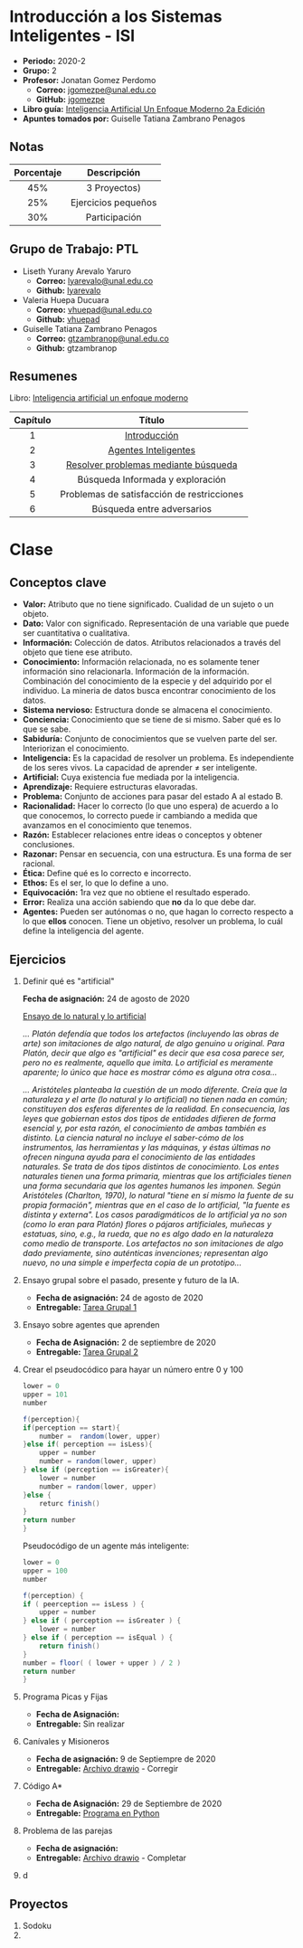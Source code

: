 <!-- @import "[TOC]" {cmd="toc" depthFrom=1 depthTo=6 orderedList=false} -->

# Introducción a los Sistemas Inteligentes - ISI

- **Periodo:** 2020-2
- **Grupo:** 2
- **Profesor:** Jonatan Gomez Perdomo
  - **Correo:** jgomezpe@unal.edu.co
  - **GitHub:** [jgomezpe](https://dis.unal.edu.co/~jgomezpe/)
- **Libro guía:** [Inteligencia Artificial Un Enfoque Moderno 2a Edición](https://luismejias21.files.wordpress.com/2017/09/inteligencia-artificial-un-enfoque-moderno-stuart-j-russell.pdf)
- **Apuntes tomados por:** Guiselle Tatiana Zambrano Penagos

## Notas

| Porcentaje | Descripción |
| :---: | :---: |
| 45% | 3 Proyectos) |
| 25% | Ejercicios pequeños |
| 30% | Participación |

## Grupo de Trabajo: PTL

- Liseth Yurany Arevalo Yaruro
  - **Correo:** lyarevalo@unal.edu.co
  - **Github:** [lyarevalo](https://github.com/lyarevalo)
- Valeria Huepa Ducuara
  - **Correo:** vhuepad@unal.edu.co
  - **Github:** [vhuepad](https://github.com/vhuepad)
- Guiselle Tatiana Zambrano Penagos
  - **Correo:** gtzambranop@unal.edu.co
  - **Github:** gtzambranop

## Resumenes

Libro: [Inteligencia artificial un enfoque moderno](https://github.com/gtzambranop/UN_2020_2/tree/develop/ISI/documents/inteligencia_artificial_un_enfoque_moderno_Resaltado.pdf)

| Capítulo | Título |
| :---: | :---: |
| 1 | [Introducción](summary_book/chapter_1.md) |
| 2 | [Agentes Inteligentes](summary_book/chapter_2.md) |
| 3 | [Resolver problemas mediante búsqueda]((summary_book/chapter_3.md)) |
| 4 | Búsqueda Informada y exploración |
| 5 | Problemas de satisfacción de restricciones |
| 6 | Búsqueda entre adversarios |


# Clase

## Conceptos clave

- **Valor:** Atributo que no tiene significado. Cualidad de un sujeto o un
  objeto.
- **Dato:** Valor con significado. Representación de una variable que puede ser
  cuantitativa o cualitativa.
- **Información:** Colección de datos. Atributos relacionados a través del
  objeto que tiene ese atributo.
- **Conocimiento:** Información relacionada, no es solamente tener información
  sino relacionarla. Información de la información. Combinación del conocimiento de
  la especie y del adquirido por el individuo. La mineria de datos busca encontrar
  conocimiento de los datos.
- **Sistema nervioso:** Estructura donde se almacena el conocimiento.
- **Conciencia:** Conocimiento que se tiene de si mismo. Saber qué es lo que se
  sabe.
- **Sabiduría:** Conjunto de conocimientos que se vuelven parte del ser.
  Interiorizan el conocimiento.
- **Inteligencia:** Es la capacidad de resolver un problema. Es independiente de
  los seres vivos. La capacidad de aprender $\neq$ ser inteligente.
- **Artificial:** Cuya existencia fue mediada por la inteligencia.
- **Aprendizaje:** Requiere estructuras elavoradas.
- **Problema:** Conjunto de acciones para pasar del estado A al estado B.
- **Racionalidad:** Hacer lo correcto (lo que uno espera) de acuerdo a lo que
  conocemos, lo correcto puede ir cambiando a medida que avanzamos en el conocimiento
  que tenemos.
- **Razón:** Establecer relaciones entre ideas o conceptos y obtener
  conclusiones.
- **Razonar:** Pensar en secuencia, con una estructura. Es una forma de ser
  racional.
- **Ética:** Define qué es lo correcto e incorrecto.
- **Ethos:** Es el ser, lo que lo define a uno.
- **Equivocación:** 1ra vez que no obtiene el resultado esperado.
- **Error:** Realiza una acción sabiendo que **no** da lo que debe dar.
- **Agentes:** Pueden ser autónomas o no, que hagan lo correcto respecto a lo
  que **ellos** conocen. Tiene un objetivo, resolver un problema, lo cuál define la
  inteligencia del agente.

## Ejercicios

1. Definir qué es "artificial"

	**Fecha de asignación:** 24 de agosto de 2020

	[Ensayo de lo natural y lo artificial](https://www.oei.es/historico/salactsi/teorema04b.htm)

	_... Platón defendía que todos los artefactos (incluyendo las obras de arte)
	son imitaciones de algo natural, de algo genuino u original. Para Platón,
	decir que algo es "artificial" es decir que esa cosa parece ser, pero no es
	realmente, aquello que imita. Lo artificial es meramente aparente; lo único
	que hace es mostrar cómo es alguna otra cosa..._

	_... Aristóteles planteaba la cuestión de un modo diferente. Creía que la
	naturaleza y el arte (lo natural y lo artificial) no tienen nada en común;
	constituyen dos esferas diferentes de la realidad. En consecuencia, las leyes
	que gobiernan estos dos tipos de entidades difieren de forma esencial y, por
	esta razón, el conocimiento de ambas también es distinto. La ciencia natural
	no incluye el saber-cómo de los instrumentos, las herramientas y las máquinas,
	y éstas últimas no ofrecen ninguna ayuda para el conocimiento de las entidades
	naturales. Se trata de dos tipos distintos de conocimiento. Los entes
	naturales tienen una forma primaria, mientras que los artificiales tienen una
	forma secundaria que los agentes humanos les imponen. Según Aristóteles
	(Charlton, 1970), lo natural "tiene en sí mismo la fuente de su propia
	formación", mientras que en el caso de lo artificial, "la fuente es distinta y
	externa". Los casos paradigmáticos de lo artificial ya no son (como lo eran
	para Platón) flores o pájaros artificiales, muñecas y estatuas, sino, e.g., la
	rueda, que no es algo dado en la naturaleza como medio de transporte. Los
	artefactos no son imitaciones de algo dado previamente, sino auténticas
	invenciones; representan algo nuevo, no una simple e imperfecta copia de un
	prototipo..._

2. Ensayo grupal sobre el pasado, presente y futuro de la IA.

	- **Fecha de asignación:** 24 de agosto de 2020
	- **Entregable:** [Tarea Grupal 1](https://github.com/gtzambranop/UN_2020_2/tree/develop/ISI/documents/documents/ISI_task_1.pdf)

3. Ensayo sobre agentes que aprenden

	- **Fecha de Asignación:** 2 de septiembre de 2020
	- **Entregable:** [Tarea Grupal 2](https://github.com/gtzambranop/UN_2020_2/tree/develop/ISI/documents/documents/ISI_task_2.pdf)
4. Crear el pseudocódico para hayar un número entre 0 y 100

	```java
	lower = 0
	upper = 101
	number

	f(perception){
	if(perception == start){
		number =  random(lower, upper)
	}else if( perception == isLess){
		upper = number
		number = random(lower, upper)
	} else if (perception == isGreater){
		lower = number
		number = random(lower, upper)
	}else {
		returc finish()
	}
	return number
	}
	```
	Pseudocódigo de un agente más inteligente:


	```java
	lower = 0
	upper = 100
	number

	f(perception) {
	if ( peerception == isLess ) {
		upper = number
	} else if ( perception == isGreater ) {
		lower = number
	} else if ( perception == isEqual ) {
		return finish()
	}
	number = floor( ( lower + upper ) / 2 )
	return number
	}
	```
5. Programa Picas y Fijas

	- **Fecha de Asignación:**
	- **Entregable:** Sin realizar

6. Canívales y Misioneros
	- **Fecha de asignación:** 9 de Septiempre de 2020
	- **Entregable:** [Archivo drawio](https://drive.google.com/file/d/1Ws9Q5CuasfU1nyhgN-LvN6xmmVC2Kle4/view?usp=sharing) - Corregir

7. Código A*

	- **Fecha de Asignación:** 29 de Septiembre de 2020
	- **Entregable:** [Programa en Python](https://github.com/gtzambranop/UN_2020_2/tree/develop/ISI/codes/a_star.py)

8. Problema de las parejas

	- **Fecha de asignación:**
	- **Entregable:** [Archivo drawio](https://drive.google.com/file/d/1L6dUDyh8Q3JIEKsVOD1d7T_pyu34Ajf8/view?usp=sharing) - Completar
9. d

## Proyectos

1. Sodoku
2. 